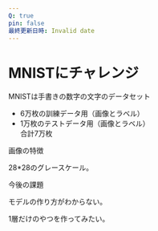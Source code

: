 ```yaml
---
Q: true
pin: false
最終更新日時: Invalid date
---
```

# MNISTにチャレンジ

MNISTは手書きの数字の文字のデータセット

- 6万枚の訓練データ用（画像とラベル）  
- 1万枚のテストデータ用（画像とラベル）  
合計7万枚  

画像の特徴

28*28のグレースケール。

今後の課題

モデルの作り方がわからない。

1層だけのやつを作ってみたい。